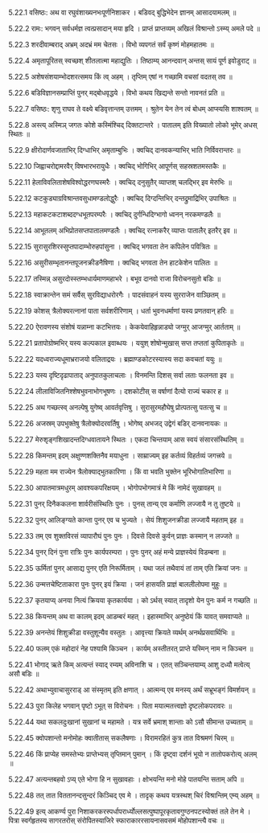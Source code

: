 5.22.1
वसिष्ठः:
अथ वा रघुवंशाख्यनभःपूर्णनिशाकर ।
बडिवद् बुद्धिभेदेन ज्ञानम् आसादयामलम् ॥


5.22.2
रामः:
भगवन् सर्वधर्मज्ञ त्वत्प्रसादान् मया हृदि ।
प्राप्तं प्राप्तव्यम् अखिलं विश्रान्तो ऽस्म्य् अमले पदे ॥


5.22.3
शरदीवाम्बराद् अभ्रम् अदभ्रं मम चेतसः ।
विभो व्यपगतं सर्वं कृष्णं मोहमहातमः ॥


5.22.4
अमृतापूरितस् स्वच्छश् शीतलात्मा महाद्युतिः ।
तिष्ठाम्य् आनन्दवान् अन्तस् सायं पूर्ण इवोडुराट् ॥


5.22.5
अशेषसंशयाम्भोदशरत्समय किं त्व् अहम् ।
तृप्तिम् एषां न गच्छामि वचसां वदतस् तव ॥


5.22.6
बडिविज्ञानसम्प्राप्तिं पुनर् मद्बोधवृद्धये ।
विभो कथय खिद्यन्ते सन्तो नावनतं प्रति ॥


5.22.7
वसिष्ठः:
शृणु राघव ते वक्ष्ये बडिवृत्तान्तम् उत्तमम् ।
श्रुतेन येन तेन त्वं बोधम् आप्स्यसि शाश्वतम् ॥


5.22.8
अस्त्य् अस्मिञ् जगतः कोशे कस्मिंश्चिद् दिक्तटान्तरे ।
पातालम् इति विख्यातो लोको भूमेर् अधस् स्थितः ॥


5.22.9
क्षीरोदार्णवजाताभिर् दिग्धाभिर् अमृताम्बुभिः ।
क्वचिद् दानवकन्याभिर् भाति निर्विवरान्तरः ॥


5.22.10
जिह्वाचरोद्दामरवैर् विषभारभरायुधैः ।
क्वचिद् भोगिभिर् आपूर्णस् सहस्रशतमस्तकैः ॥


5.22.11
हेलाविवलिताशेषविश्वोद्धरणघस्मरैः ।
क्वचिद् दनुसुतैर् व्याप्तश् चलद्भिर् इव मेरुभिः ॥


5.22.12
कटकुड्याग्रविश्रान्तवसुधामण्डलोद्धुरैः ।
क्वचिद् दिग्दन्तिभिर् दन्तद्रुमाद्रिभिर् उपाश्रितः ॥


5.22.13
महाकटकटाशब्ददग्धभूतपरम्परैः ।
क्वचिद् दुर्गन्धिदिग्भागो ध्वनन् नरकमण्डलैः ॥


5.22.14
आभूतलम् अभिप्रोतसप्तपातालमण्डलैः ।
क्वचिद् रत्नाकरैर् व्याप्तः पातालैर् इतरैर् इव ॥


5.22.15
सुरासुरशिरस्सुप्तपादाम्भोरुहपांसुना ।
क्वचिद् भगवता तेन कपिलेन पवित्रितः ॥


5.22.16
असुरीसम्भृतानन्तपूजनक्रीडनैषिणा ।
क्वचिद् भगवता तेन हाटकेशेन पालितः ॥


5.22.17
तस्मिन्न् असुरदोस्स्तम्भधार्यमाणमहाभरे ।
बभूव दानवो राजा विरोचनसुतो बडिः ॥


5.22.18
स्वाक्रान्तेन समं सर्वैस् सुरविद्याधरोरगैः ।
पादसंवाहनं यस्य सुरराजेन वाञ्छितम् ॥


5.22.19
कोशस् त्रैलोक्यरत्नानां पाता सर्वशरीरिणाम् ।
धर्ता भुवनधर्माणां यस्य प्रणतवान् हरिः ॥


5.22.20
ऐरावणस्य संशोषं यन्नाम्ना कटभित्तयः ।
केकयेवाहिहृन्नाड्यो जग्मुर् आजग्मुर् आर्तताम् ॥


5.22.21
प्रतापोग्रोष्मभिर् यस्य कल्पकाल इवाब्धयः ।
ययुश् शोषोन्मुखास् सप्त तप्ततां कुपिताकृतेः ॥


5.22.22
यदध्वराज्यधूमाभ्रराजयो वलिताद्रयः ।
ब्रह्माण्डकोटरस्यास्य सदा कवचतां ययुः ॥


5.22.23
यस्य दृष्टिदृढापाताद् अनुपातकुलाचलाः ।
विनमन्ति दिशस् सर्वा लताः फलनता इव ॥


5.22.24
लीलाविजितनिश्शेषभुवनाभोगभूषणः ।
दशकोटीस् स वर्षाणां दैत्यो राज्यं चकार ह ॥


5.22.25
अथ गच्छत्स्व् अनल्पेषु युगेष्व् आवर्तवृत्तिषु ।
सुरासुरमहौघेषु प्रोत्पतत्सु पतत्सु च ॥


5.22.26
अजस्रम् उपभुक्तेषु त्रैलोक्योदरवर्तिषु ।
भोगेष्व् अभजद् उद्वेगं बडिर् दानवनायकः ॥


5.22.27
मेरुशृङ्गशिखादन्तदिग्धवातायने स्थितः ।
एकदा चिन्तयाम् आस स्वयं संसारसंस्थितिम् ॥


5.22.28
किमन्तम् इदम् अक्षुण्णशक्तिनैव मयाधुना ।
साम्राज्यम् इह कर्तव्यं विहर्तव्यं जगत्त्रये ॥


5.22.29
महता मम राज्येन त्रैलोक्याद्भुतकारिणा ।
किं वा भवति भुक्तेन भूरिभोगातिभारिणा ॥


5.22.30
आपातमात्रमधुरम् आवश्यकपरिक्षयम् ।
भोगोपभोगमात्रं मे किं नामेदं सुखावहम् ॥


5.22.31
पुनर् दिनैककलना शार्वरीसंस्थितिः पुनः ।
पुनस् तान्य् एव कर्माणि लज्जायै न तु तुष्टये ॥


5.22.32
पुनर् आलिङ्ग्यते कान्ता पुनर् एव च भुज्यते ।
सेयं शिशुजनक्रीडा लज्जायै महताम् इह ॥


5.22.33
तम् एव शुक्तविरसं व्यापारौघं पुनः पुनः ।
दिवसे दिवसे कुर्वन् प्राज्ञः कस्मान् न लज्जते ॥


5.22.34
पुनर् दिनं पुना रात्रिः पुनः कार्यपरम्परा ।
पुनः पुनर् अहं मन्ये प्राज्ञस्येयं विडम्बना ॥


5.22.35
ऊर्मितां पुनर् आसाद्य पुनर् एति निरूर्मिताम् ।
यथा जलं तथैवायं तां ताम् एति क्रियां जनः ॥


5.22.36
उन्मत्तचेष्टिताकारा पुनः पुनर् इयं क्रिया ।
जनं हासयति प्राज्ञं बाललीलोपमा मुहुः ॥


5.22.37
कृतयाप्य् अनया नित्यं क्रियया कृतकार्यया ।
को ऽर्थस् स्यात् तादृशो येन पुनः कर्म न गच्छति ॥


5.22.38
कियन्तम् अथ वा कालम् इदम् आडम्बरं महत् ।
इहास्माभिर् अनुष्ठेयं किं यावत् समवाप्यते ॥


5.22.39
अनन्तेयं शिशुक्रीडा वस्तुशून्यैव वस्तुतः ।
आवृत्त्या क्रियते व्यर्थम् अनर्थप्रसवार्थिभिः ॥


5.22.40
फलम् एकं महोदारं नेह पश्यामि किञ्चन ।
कार्यम् अस्तीतरत् प्राप्ते यस्मिन् नाम न किञ्चन ॥


5.22.41
भोगाद् ऋते किम् अत्यन्तं स्याद् रम्यम् अविनाशि च ।
एतत् सञ्चिन्तयाम्य् आशु दध्यौ मत्वेत्य् असौ बडिः ॥


5.22.42
अथाभ्युवाचासुरराड् आ संस्मृतम् इति क्षणात् ।
आत्मन्य् एव मनस्य् अर्थं सभ्रूभङ्गं विमर्शयन् ॥


5.22.43
पुरा किलेह भगवान् पृष्टो ऽभूत् स विरोचनः ।
पिता मयात्मतत्त्वज्ञो दृष्टलोकपरावरः ॥


5.22.44
यथा सकलदुःखानां सुखानां च महामते ।
यत्र सर्वे भ्रमाश् शान्ताः को ऽसौ सीमान्त उच्यताम् ॥


5.22.45
क्वोपशान्तो मनोमोहः क्वातीतास् सकलैषणाः ।
विरामरहितं कुत्र तात विश्रमणं चिरम् ॥


5.22.46
किं प्राप्येह समस्तेभ्यः प्राप्तेभ्यस् तृप्तिमान् पुमान् ।
किं दृष्ट्वा दर्शनं भूयो न तातोपकरोत्य् अलम् ॥


5.22.47
अत्यन्तबहवो ऽप्य् एते भोगा हि न सुखावहाः ।
क्षोभयन्ति मनो मोहे पातयन्ति सताम् अपि ॥


5.22.48
तत् तात विततानन्दसुन्दरं किञ्चिद् एव मे ।
तादृक् कथय यत्रस्थश् चिरं विश्रान्तिम् एम्य् अहम् ॥


5.22.49
इत्य् आकर्ण्य पुरा निशाकरकरस्पर्धापरार्ध्योल्लसत्पुष्पापूरकृतावगुण्ठनपटस्योक्तं तले तेन मे ।
पित्रा स्वर्गहृतस्य सागरतरोस् संरोपितस्याजिरे स्फाराकाररसायनासवसमं मोहोपशान्त्यै वचः ॥

